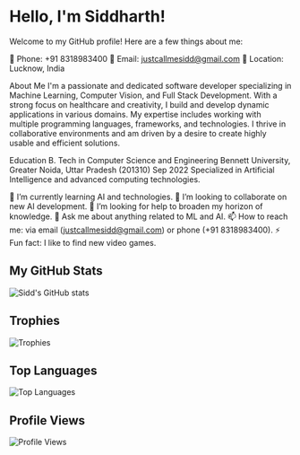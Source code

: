 # Hello, I'm Siddharth!


Welcome to my GitHub profile! Here are a few things about me:

📱 Phone: +91 8318983400
📧 Email: justcallmesidd@gmail.com
📍 Location: Lucknow, India

About Me
I'm a passionate and dedicated software developer specializing in Machine Learning, Computer Vision, and Full Stack Development. With a strong focus on healthcare and creativity, I build and develop dynamic applications in various domains. My expertise includes working with multiple programming languages, frameworks, and technologies. I thrive in collaborative environments and am driven by a desire to create highly usable and efficient solutions.

Education
B. Tech in Computer Science and Engineering
Bennett University, Greater Noida, Uttar Pradesh (201310)
Sep 2022
Specialized in Artificial Intelligence and advanced computing technologies.

🌱 I’m currently learning AI and technologies.
👯 I’m looking to collaborate on new AI development.
🤔 I’m looking for help to broaden my horizon of knowledge.
💬 Ask me about anything related to ML and AI.
📫 How to reach me: via email (justcallmesidd@gmail.com) or phone (+91 8318983400).
⚡ Fun fact: I like to find new video games.

## My GitHub Stats

![Sidd's GitHub stats](https://github-readme-stats.vercel.app/api?username=JustCallMeSidd&show_icons=true&theme=radical)

## Trophies
![Trophies](https://github-profile-trophy.vercel.app/?username=JustCallMeSidd&theme=radical)

## Top Languages

![Top Languages](https://github-readme-stats.vercel.app/api/top-langs/?username=JustCallMeSidd&layout=compact&theme=radical)


## Profile Views

![Profile Views](https://komarev.com/ghpvc/?username=JustCallMeSidd&color=blue)
